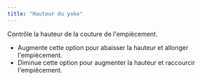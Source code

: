 ```yaml
---
title: "Hauteur du yoke"
---
```


Contrôle la hauteur de la couture de l'empiècement.

- Augmente cette option pour abaisser la hauteur et allonger l'empiècement.
- Diminue cette option pour augmenter la hauteur et raccourcir l'empiècement.




